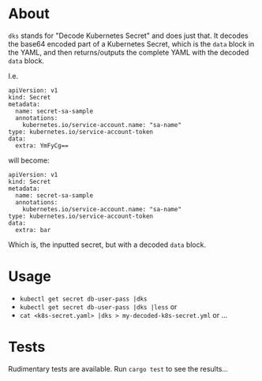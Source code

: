 # About
`dks` stands for "Decode Kubernetes Secret" and does just that.
It decodes the base64 encoded part of a Kubernetes Secret, which is the `data` block in the YAML, and then returns/outputs the complete YAML with the decoded `data` block.

I.e. 
```
apiVersion: v1
kind: Secret
metadata:
  name: secret-sa-sample
  annotations:
    kubernetes.io/service-account.name: "sa-name"
type: kubernetes.io/service-account-token
data:
  extra: YmFyCg==
```
will become:
```
apiVersion: v1
kind: Secret
metadata:
  name: secret-sa-sample
  annotations:
    kubernetes.io/service-account.name: "sa-name"
type: kubernetes.io/service-account-token
data:
  extra: bar
```
Which is, the inputted secret, but with a decoded `data` block.

# Usage
* `kubectl get secret db-user-pass |dks`
* `kubectl get secret db-user-pass |dks |less` or 
* `cat <k8s-secret.yaml> |dks > my-decoded-k8s-secret.yml` or ...

# Tests
Rudimentary tests are available. Run `cargo test` to see the results...